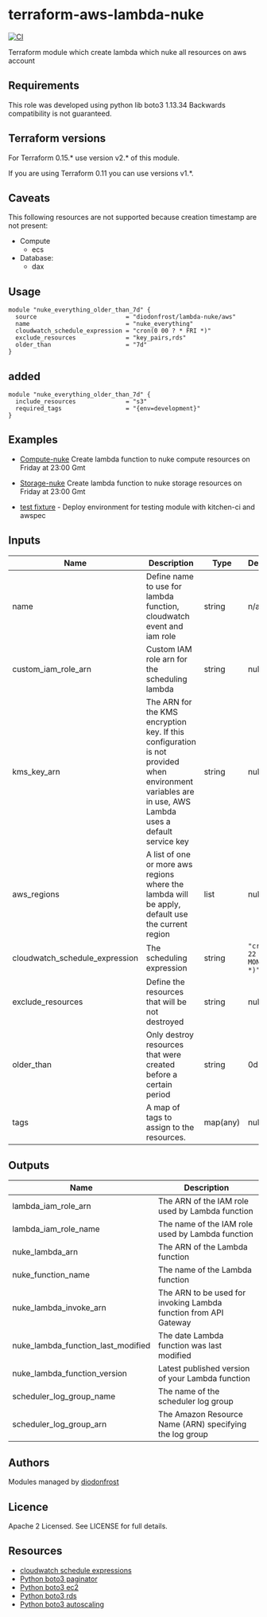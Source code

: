 # terraform-aws-lambda-nuke

[![CI](https://github.com/diodonfrost/terraform-aws-lambda-nuke/workflows/CI/badge.svg)](https://github.com/diodonfrost/terraform-aws-lambda-nuke/actions)

Terraform module which create lambda which nuke all resources on aws account

## Requirements

This role was developed using python lib boto3 1.13.34 Backwards compatibility is not guaranteed.

## Terraform versions

For Terraform 0.15.* use version v2.* of this module.

If you are using Terraform 0.11 you can use versions v1.*.

## Caveats
This following resources are not supported because creation timestamp are not present:

*   Compute
    -   ecs
*   Database:
    -   dax

## Usage
```hcl
module "nuke_everything_older_than_7d" {
  source                         = "diodonfrost/lambda-nuke/aws"
  name                           = "nuke_everything"
  cloudwatch_schedule_expression = "cron(0 00 ? * FRI *)"
  exclude_resources              = "key_pairs,rds"
  older_than                     = "7d"
}
```
## added
```hcl
module "nuke_everything_older_than_7d" {
  include_resources              = "s3"
  required_tags                  = "{env=development}"
}
```
## Examples

*   [Compute-nuke](https://github.com/diodonfrost/terraform-aws-lambda-nuke/tree/master/examples/compute) Create lambda function to nuke compute resources on Friday at 23:00 Gmt

*   [Storage-nuke](https://github.com/diodonfrost/terraform-aws-lambda-nuke/tree/master/examples/storage) Create lambda function to nuke storage resources on Friday at 23:00 Gmt

*   [test fixture](https://github.com/diodonfrost/terraform-aws-lambda-lambda/tree/master/examples/test_fixture) - Deploy environment for testing module with kitchen-ci and awspec

<!-- BEGINNING OF PRE-COMMIT-TERRAFORM DOCS HOOK -->

## Inputs

| Name | Description | Type | Default | Required |
|------|-------------|------|---------|----------|
| name | Define name to use for lambda function, cloudwatch event and iam role | string | n/a | yes |
| custom_iam_role_arn | Custom IAM role arn for the scheduling lambda | string | null | no |
| kms_key_arn | The ARN for the KMS encryption key. If this configuration is not provided when environment variables are in use, AWS Lambda uses a default service key | string | null | no |
| aws_regions | A list of one or more aws regions where the lambda will be apply, default use the current region | list | null | no |
| cloudwatch_schedule_expression | The scheduling expression | string | `"cron(0 22 ? * MON-FRI *)"` | yes |
| exclude_resources | Define the resources that will be not destroyed | string | null | no |
| older_than | Only destroy resources that were created before a certain period | string | 0d | no |
| tags | A map of tags to assign to the resources. | map(any) | null | no |

## Outputs

| Name | Description |
|------|-------------|
| lambda_iam_role_arn | The ARN of the IAM role used by Lambda function |
| lambda_iam_role_name | The name of the IAM role used by Lambda function |
| nuke_lambda_arn | The ARN of the Lambda function |
| nuke_function_name | The name of the Lambda function |
| nuke_lambda_invoke_arn | The ARN to be used for invoking Lambda function from API Gateway |
| nuke_lambda_function_last_modified | The date Lambda function was last modified |
| nuke_lambda_function_version | Latest published version of your Lambda function |
| scheduler_log_group_name | The name of the scheduler log group |
| scheduler_log_group_arn | The Amazon Resource Name (ARN) specifying the log group |

<!-- END OF PRE-COMMIT-TERRAFORM DOCS HOOK -->

## Authors

Modules managed by [diodonfrost](https://github.com/diodonfrost)

## Licence

Apache 2 Licensed. See LICENSE for full details.

## Resources

*   [cloudwatch schedule expressions](https://docs.aws.amazon.com/AmazonCloudWatch/latest/events/ScheduledEvents.html)
*   [Python boto3 paginator](https://boto3.amazonaws.com/v1/documentation/api/latest/guide/paginators.html)
*   [Python boto3 ec2](https://boto3.amazonaws.com/v1/documentation/api/latest/reference/services/ec2.html)
*   [Python boto3 rds](https://boto3.amazonaws.com/v1/documentation/api/latest/reference/services/rds.html)
*   [Python boto3 autoscaling](https://boto3.amazonaws.com/v1/documentation/api/latest/reference/services/autoscaling.html)
